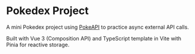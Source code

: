 # Pokedex Project

A mini Pokedex project using [PokeAPI](https://pokeapi.co/) to practice async external API calls.

Built with Vue 3 (Composition API) and TypeScript template in Vite with Pinia for reactive storage.

